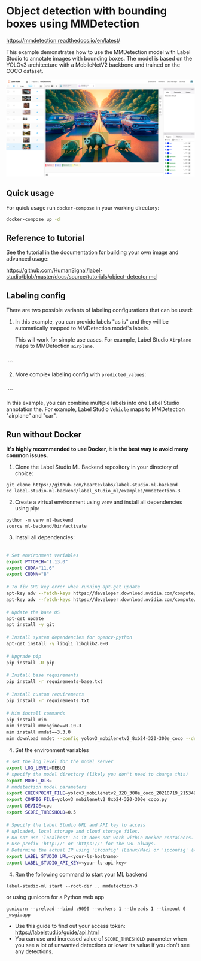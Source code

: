 <!--
---
title: Object detection with bounding boxes using MMDetection
type: blog
tier: all
order: 65
meta_title: Object detection in images with Label Studio and MMDetection
meta_description: This is a tutorial on how to use the example MMDetection model backend with Label Studio for image segmentation tasks.
categories:
    - Computer Vision
    - Object Detection
    - Image Annotation
    - OpenMMLab
    - MMDetection
image: "/tutorials/openmmlab.png"
---
-->

# Object detection with bounding boxes using MMDetection

https://mmdetection.readthedocs.io/en/latest/

This example demonstrates how to use the MMDetection model with Label Studio to annotate images with bounding boxes. 
The model is based on the YOLOv3 architecture with a MobileNetV2 backbone and trained on the COCO dataset. 

![screenshot.png](screenshot.png)

## Quick usage

For quick usage run `docker-compose` in your working directory:

```bash
docker-compose up -d
```

## Reference to tutorial

See the tutorial in the documentation for building your own image and advanced usage:

https://github.com/HumanSignal/label-studio/blob/master/docs/source/tutorials/object-detector.md


## Labeling config

There are two possible variants of labeling configurations that can be used:

1. In this example, you can provide labels "as is" and they will be automatically mapped to MMDetection model's labels.

    This will work for simple use cases. For example, Label Studio `Airplane` maps to MMDetection `airplane`.

    ```
<View>
  <Image name="image" value="$image"/>
  <RectangleLabels name="label" toName="image">
    <Label value="Airplane" background="green"/>
    <Label value="Car" background="blue"/>
  </RectangleLabels>
</View>
```

2. More complex labeling config with `predicted_values`:

    ```
<View>
  <Image name="image" value="$image"/>
  <RectangleLabels name="label" toName="image">
    <Label value="Vehicle" predicted_values="airplane,car" background="green"/>
  </RectangleLabels>
</View>
```

In this example, you can combine multiple labels into one Label Studio annotation the. For example, Label Studio `Vehicle` maps to MMDetection "airplane" and "car".


## Run without Docker

**It's highly recommended to use Docker, it is the best way to avoid many common issues.**

1. Clone the Label Studio ML Backend repository in your directory of choice:

```
git clone https://github.com/heartexlabs/label-studio-ml-backend
cd label-studio-ml-backend/label_studio_ml/examples/mmdetection-3
```

2. Create a virtual environment using `venv` and install all dependencies using pip:
```
python -m venv ml-backend
source ml-backend/bin/activate
```

3. Install all dependencies:

```bash

# Set environment variables
export PYTORCH="1.13.0"
export CUDA="11.6"
export CUDNN="8"

# To fix GPG key error when running apt-get update
apt-key adv --fetch-keys https://developer.download.nvidia.com/compute/cuda/repos/ubuntu1804/x86_64/3bf863cc.pub
apt-key adv --fetch-keys https://developer.download.nvidia.com/compute/machine-learning/repos/ubuntu1804/x86_64/7fa2af80.pub

# Update the base OS
apt-get update
apt install -y git

# Install system dependencies for opencv-python
apt-get install -y libgl1 libglib2.0-0

# Upgrade pip
pip install -U pip

# Install base requirements
pip install -r requirements-base.txt

# Install custom requirements
pip install -r requirements.txt

# Mim install commands
pip install mim
mim install mmengine==0.10.3
mim install mmdet==3.3.0
mim download mmdet --config yolov3_mobilenetv2_8xb24-320-300e_coco --dest .
```

4. Set the environment variables

```bash
# set the log level for the model server
export LOG_LEVEL=DEBUG
# specify the model directory (likely you don't need to change this)
export MODEL_DIR=
# mmdetection model parameters
export CHECKPOINT_FILE=yolov3_mobilenetv2_320_300e_coco_20210719_215349-d18dff72.pth
export CONFIG_FILE=yolov3_mobilenetv2_8xb24-320-300e_coco.py
export DEVICE=cpu
export SCORE_THRESHOLD=0.5

# Specify the Label Studio URL and API key to access
# uploaded, local storage and cloud storage files.
# Do not use 'localhost' as it does not work within Docker containers.
# Use prefix 'http://' or 'https://' for the URL always.
# Determine the actual IP using 'ifconfig' (Linux/Mac) or 'ipconfig' (Windows).
export LABEL_STUDIO_URL=<your-ls-hostname>
export LABEL_STUDIO_API_KEY=<your-ls-api-key>
```

4. Run the following command to start your ML backend

```
label-studio-ml start --root-dir .. mmdetection-3
```

or using gunicorn for a Python web app 

```
gunicorn --preload --bind :9090 --workers 1 --threads 1 --timeout 0 _wsgi:app
```

* Use this guide to find out your access token: https://labelstud.io/guide/api.html
* You can use and increased value of `SCORE_THRESHOLD` parameter when you see a lot of unwanted detections or lower its value if you don't see any detections.
